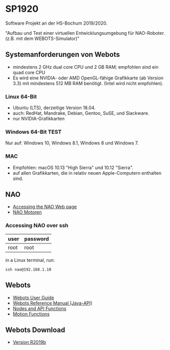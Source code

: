 # SP1920
Software Projekt an der HS-Bochum 2019/2020. 

"Aufbau und Test einer virtuellen Entwicklungsumgebung für NAO-Roboter. (z.B. mit dem WEBOTS-Simulator)"

## Systemanforderungen von Webots
* mindestens 2 GHz dual core CPU und 2 GB RAM; empfohlen sind ein quad core CPU
* Es wird eine NVIDIA- oder AMD OpenGL-fähige Grafikkarte (ab Version 3.3) mit mindestens 512 MB RAM benötigt. (Intel wird nicht empfohlen).
### Linux 64-Bit
* Ubuntu (LTS), derzeitige Version 18.04.
* auch: RedHat, Mandrake, Debian, Gentoo, SuSE, und Slackware.
* nur NVIDIA-Grafikkarten
### Windows 64-Bit TEST
Nur auf: Windows 10, Windows 8.1, Windows 8 und Windows 7.
### MAC
* Empfohlen: macOS 10.13 "High Sierra" und 10.12 "Sierra".
* auf allen Grafikkarten, die in relativ neuen Apple-Computern enthalten sind.

## NAO
* [Accessing the NAO Web page](http://doc.aldebaran.com/2-1/nao/webpage_access.html#access-webpage-nao)
* [NAO Motoren](https://cyberbotics.com/doc/guide/nao)

### Accessing NAO over ssh
user | password
--- | ---
root | root

in a Linux terminal, run:
```
ssh nao@192.168.1.10
```
## Webots
* [Webots User Guide](https://www.cyberbotics.com/doc/guide/index)
* [Webots Reference Manual (Java-API)](https://www.cyberbotics.com/doc/reference/java-api)
* [Nodes and API Functions](https://www.cyberbotics.com/doc/reference/nodes-and-api-functions)
* [Motion Functions](https://www.cyberbotics.com/doc/reference/motion)

## Webots Download
* [Version R2019b](https://github.com/omichel/webots/releases/download/R2019b/webots-R2019b_setup.exe)
